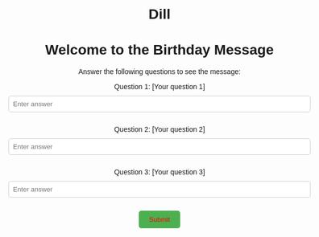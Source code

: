 # Dill
<!DOCTYPE html>
<html lang="en">
<head>
    <meta charset="UTF-8">
    <meta name="viewport" content="width=device-width, initial-scale=1.0">
    <title>Birthday Message</title>
    <style>
        body {
            font-family: Arial, sans-serif;
            max-width: 600px;
            margin: 0 auto;
            padding: 20px;
            text-align: center;
        }
        #message {
            display: none;
            margin-top: 20px;
            padding: 20px;
            background-color: #f0f8ff;
            border-radius: 10px;
        }
        input[type="text"] {
            width: 100%;
            padding: 8px;
            margin: 10px 0;
            border: 1px solid #ccc;
            border-radius: 5px;
        }
        button {
            padding: 10px 20px;
            background-color: #4CAF50;
            color: red;
            border: none;
            border-radius: 5px;
            cursor: pointer;
        }
        button:hover {
            background-color: #45a049;
        }
    </style>
</head>
<body>
    <h1>Welcome to the Birthday Message</h1>
    <p>Answer the following questions to see the message:</p>
    <form id="quiz">
        <!-- Replace [what i love to call you?] with your first question -->
        <label for="q1">Question 1: [Your question 1]</label>
        <input type="text" id="q1" name="q1" placeholder="Enter answer"><br><br>
        <!-- Replace [What is my medicine from you?] with your second question -->
        <label for="q2">Question 2: [Your question 2]</label>
        <input type="text" id="q2" name="q2" placeholder="Enter answer"><br><br>
        <!-- Replace [On which date you came into my life?] with your third question -->
        <label for="q3">Question 3: [Your question 3]</label>
        <input type="text" id="q3" name="q3" placeholder="Enter answer"><br><br>
        <button type="button" onclick="checkAnswers()">Submit</button>
    </form>
    <div id="message">
        <!-- Replace [Yoy said i made you addicted to my food but what about you? You made me addicted to your kind heart, your pure soul, your nature, your smile jisko dekhe bina mai adhura sa rehta hun. ab to subah sham rehta hai tumhara hi khyal. sunke naam tera ho jata hun mai laal. Dekh kar mere chare par blush kar dete hai nisha or aman ched ched kar mera bura haal. Tere liye sab kuch karne ka karta hai maan. Dillon dimaag par chai ho tum. tmhari ek hasin k liye kar sakta hun kuch bhi. zamana chae kitni bhi karle koshish tumhe rulane ya satane ki par mai khada hun unke aur tumhare beech. Tere chere par vo shocking khusi or smile ki vehj ban bankar dill ko bahut sukoon mila. Hamesha chata hun tujhe sab dena aur karunga puri koshish ki hamesha kar paaun isse puraa. Kabhi bhi tu hichkichana maat chahe ho milna, ya kuch khana ya kuch bhi ho khul k bol dena kisi bhi time kisi bhi jagh mai puri koshish karunga usee puraa karne ki meri Queeny. ] with your birthday wish -->
        <h2>Happy Birthday MY QUEENY!</h2>
        <p>[Yoy said i made you addicted to my food but what about you? You made me addicted to your kind heart, your pure soul, your nature, your smile jisko dekhe bina mai adhura sa rehta hun. ab to subah sham rehta hai tumhara hi khyal. sunke naam tera ho jata hun mai laal. Dekh kar mere chare par blush kar dete hai nisha or aman ched ched kar mera bura haal. Tere liye sab kuch karne ka karta hai maan. Dillon dimaag par chai ho tum. tmhari ek hasin k liye kar sakta hun kuch bhi. zamana chae kitni bhi karle koshish tumhe rulane ya satane ki par mai khada hun unke aur tumhare beech. Tere chere par vo shocking khusi or smile ki vehj ban bankar dill ko bahut sukoon mila. Hamesha chata hun tujhe sab dena aur karunga puri koshish ki hamesha kar paaun isse puraa. Kabhi bhi tu hichkichana maat chahe ho milna, ya kuch khana ya kuch bhi ho khul k bol dena kisi bhi time kisi bhi jagh mai puri koshish karunga usee puraa karne ki meri Queeny.]</p>
    </div>
    <script>
        function checkAnswers() {
            // Replace [Answer 1], [Answer 2], [Answer 3] with the correct answers
            var correctQ1 = "[Queeny]";
            var correctQ2 = "[Your Smile]";
            var correctQ3 = "[15/06/2025]";
            
            var userQ1 = document.getElementById('q1').value.trim();
            var userQ2 = document.getElementById('q2').value.trim();
            var userQ3 = document.getElementById('q3').value.trim();
            
            if (userQ1 === correctQ1 && userQ2 === correctQ2 && userQ3 === correctQ3) {
                document.getElementById('message').style.display = 'block';
                document.getElementById('quiz').style.display = 'none';
            } else {
                alert("Incorrect answers. Please try again.");
            }
        }
    </script>
</body>
</html>
